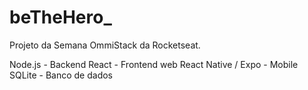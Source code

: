 # beTheHero_
Projeto da Semana OmmiStack da Rocketseat. 

 
Node.js - Backend
React - Frontend web
React Native / Expo - Mobile
SQLite - Banco de dados
